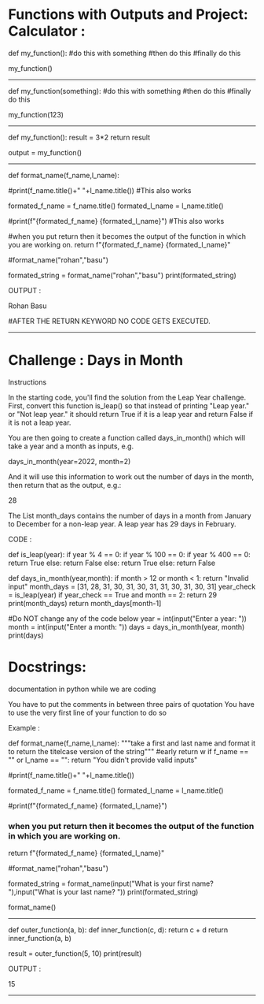 # Functions with Outputs and Project: Calculator : 


def my_function():
	#do this with something
	#then do this
	#finally do this 
	

my_function()

-------

def my_function(something):
	#do this with something
	#then do this
	#finally do this 
	

my_function(123)

-------


def my_function():
	result = 3*2
	return result
	
	
output = my_function()

-------

def format_name(f_name,l_name):

  #print(f_name.title()+" "+l_name.title()) #This also works

  formated_f_name = f_name.title()
  formated_l_name = l_name.title()

  #print(f"{formated_f_name} {formated_l_name}") #This also works 

  #when you put return then it becomes the output of the function in which you are working on.
  return f"{formated_f_name} {formated_l_name}"

#format_name("rohan","basu")

formated_string = format_name("rohan","basu")
print(formated_string)

OUTPUT :

Rohan Basu

#AFTER THE RETURN KEYWORD NO CODE GETS EXECUTED.




---------

# Challenge : Days in Month 
Instructions

In the starting code, you'll find the solution from the Leap Year challenge. First, convert this function is_leap() so that instead of printing "Leap year." or "Not leap year." it should return True if it is a leap year and return False if it is not a leap year.

You are then going to create a function called days_in_month() which will take a year and a month as inputs, e.g.

days_in_month(year=2022, month=2)

And it will use this information to work out the number of days in the month, then return that as the output, e.g.:

28

The List month_days contains the number of days in a month from January to December for a non-leap year. A leap year has 29 days in February.


CODE :

def is_leap(year):
  if year % 4 == 0:
    if year % 100 == 0:
      if year % 400 == 0:
        return True
      else:
        return False
    else:
      return True
  else:
    return False

def days_in_month(year,month):
  if month > 12 or month < 1:
    return "Invalid input"
  month_days = [31, 28, 31, 30, 31, 30, 31, 31, 30, 31, 30, 31]
  year_check = is_leap(year)
  if year_check == True and month == 2:
    return 29
  print(month_days)
  return month_days[month-1]

  
  
#Do NOT change any of the code below 
year = int(input("Enter a year: "))
month = int(input("Enter a month: "))
days = days_in_month(year, month)
print(days)


# Docstrings:

documentation in python while we are coding 

You have to put the comments in between three pairs of quotation 
You have to use the very first line of your function to do so

Example :

def format_name(f_name,l_name):
  """take a first and last name and format it to return the titelcase version of the string"""
#early return w
  if f_name == "" or l_name == "":
    return "You didn't provide valid inputs"

  #print(f_name.title()+" "+l_name.title())

  formated_f_name = f_name.title()
  formated_l_name = l_name.title()

  #print(f"{formated_f_name} {formated_l_name}")

  ### when you put return then it becomes the output of the function in which you are working on.
  return f"{formated_f_name} {formated_l_name}"

#format_name("rohan","basu")

formated_string = format_name(input("What is your first name? "),input("What is your last name? "))
print(formated_string)

format_name()


------------

def outer_function(a, b):
    def inner_function(c, d):
        return c + d
    return inner_function(a, b)
 
result = outer_function(5, 10)
print(result)

OUTPUT :

15

------------


